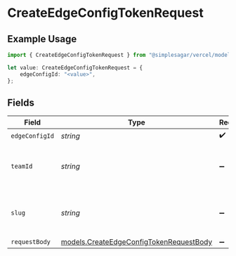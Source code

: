 # CreateEdgeConfigTokenRequest

## Example Usage

```typescript
import { CreateEdgeConfigTokenRequest } from "@simplesagar/vercel/models/createedgeconfigtokenop.js";

let value: CreateEdgeConfigTokenRequest = {
    edgeConfigId: "<value>",
};
```

## Fields

| Field                                                                                    | Type                                                                                     | Required                                                                                 | Description                                                                              |
| ---------------------------------------------------------------------------------------- | ---------------------------------------------------------------------------------------- | ---------------------------------------------------------------------------------------- | ---------------------------------------------------------------------------------------- |
| `edgeConfigId`                                                                           | *string*                                                                                 | :heavy_check_mark:                                                                       | N/A                                                                                      |
| `teamId`                                                                                 | *string*                                                                                 | :heavy_minus_sign:                                                                       | The Team identifier to perform the request on behalf of.                                 |
| `slug`                                                                                   | *string*                                                                                 | :heavy_minus_sign:                                                                       | The Team slug to perform the request on behalf of.                                       |
| `requestBody`                                                                            | [models.CreateEdgeConfigTokenRequestBody](../models/createedgeconfigtokenrequestbody.md) | :heavy_minus_sign:                                                                       | N/A                                                                                      |